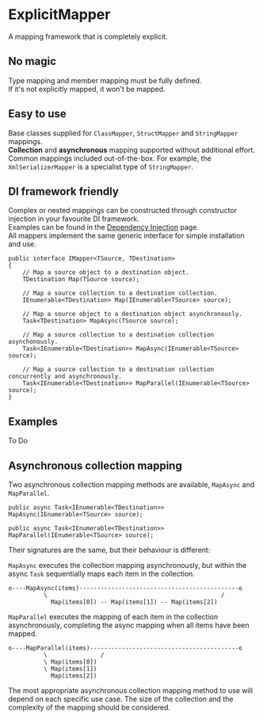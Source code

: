 # ExplicitMapper
A mapping framework that is completely explicit.

## No magic
Type mapping and member mapping must be fully defined.  
If it's not explicitly mapped, it won't be mapped.

## Easy to use
Base classes supplied for `ClassMapper`, `StructMapper` and `StringMapper` mappings.  
**Collection** and **asynchronous** mapping supported without additional effort.  
Common mappings included out-of-the-box. For example, the `XmlSerializerMapper` is a specialist type of `StringMapper`.

## DI framework friendly
Complex or nested mappings can be constructed through constructor injection in your favourite DI framework.  
Examples can be found in the [Dependency Injection](./DependencyInjection.md) page.  
All mappers implement the same generic interface for simple installation and use.

```
public interface IMapper<TSource, TDestination>
{
    // Map a source object to a destination object.
    TDestination Map(TSource source);

    // Map a source collection to a destination collection.
    IEnumerable<TDestination> Map(IEnumerable<TSource> source);

    // Map a source object to a destination object asynchronously.
    Task<TDestination> MapAsync(TSource source);

    // Map a source collection to a destination collection asynchonously.
    Task<IEnumerable<TDestination>> MapAsync(IEnumerable<TSource> source);

    // Map a source collection to a destination collection concurrently and asynchronously.
    Task<IEnumerable<TDestination>> MapParallel(IEnumerable<TSource> source);
}
```

## Examples
To Do

## Asynchronous collection mapping
Two asynchronous collection mapping methods are available, `MapAsync` and `MapParallel`.

```
public async Task<IEnumerable<TDestination>> MapAsync(IEnumerable<TSource> source);

public async Task<IEnumerable<TDestination>> MapParallel(IEnumerable<TSource> source);
```

Their signatures are the same, but their behaviour is different:

`MapAsync` executes the collection mapping asynchronously, but within the async `Task` sequentially maps each item in the collection.
```
o----MapAsync(items)---------------------------------------------o
          \                                                 /
            Map(items[0]) -- Map(items[1]) -- Map(items[2])
```

`MapParallel` executes the mapping of each item in the collection asynchronously, completing the async mapping when all items have been mapped.
```
o----MapParallel(items)------------------------------------------o
          \               /
          \ Map(items[0])
          \ Map(items[1])
            Map(items[2])
```

The most appropriate asynchronous collection mapping method to use will depend on each specific use case. The size of the collection and the complexity of the mapping should be considered.